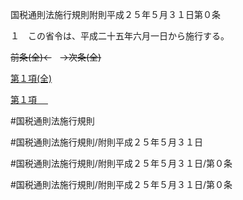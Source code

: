 国税通則法施行規則附則平成２５年５月３１日第０条

１　この省令は、平成二十五年六月一日から施行する。

~~前条(全)←~~　~~→次条(全)~~

[第１項(全)](国税通則法施行規則附則平成２５年５月３１日第０条第１項_.md)  

[第１項 　 ](国税通則法施行規則附則平成２５年５月３１日第０条第１項.md)  

#国税通則法施行規則

#国税通則法施行規則/附則平成２５年５月３１日

#国税通則法施行規則/附則平成２５年５月３１日/第０条

#国税通則法施行規則/附則平成２５年５月３１日/第０条

